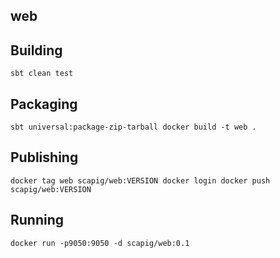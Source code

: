 ## web

## Building
``
sbt clean test
``

## Packaging
``
sbt universal:package-zip-tarball
docker build -t web .
``

## Publishing
``
docker tag web scapig/web:VERSION
docker login
docker push scapig/web:VERSION
``

## Running
``
docker run -p9050:9050 -d scapig/web:0.1
``
